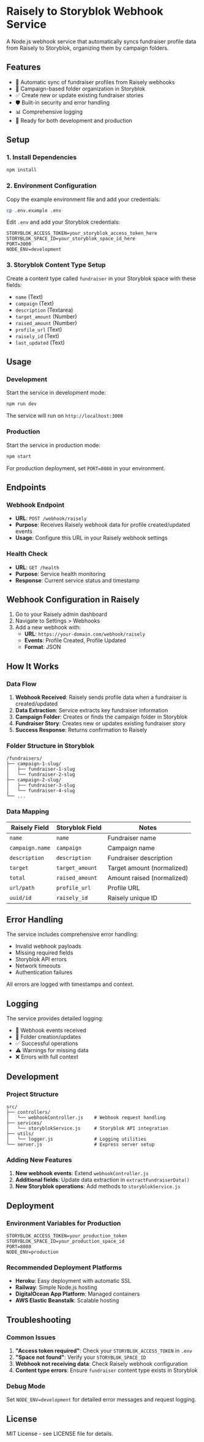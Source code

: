 # Raisely to Storyblok Webhook Service

A Node.js webhook service that automatically syncs fundraiser profile data from Raisely to Storyblok, organizing them by campaign folders.

## Features

- 🔄 Automatic sync of fundraiser profiles from Raisely webhooks
- 📁 Campaign-based folder organization in Storyblok
- ✅ Create new or update existing fundraiser stories
- 🛡️ Built-in security and error handling
- 📊 Comprehensive logging
- 🚀 Ready for both development and production

## Setup

### 1. Install Dependencies

```bash
npm install
```

### 2. Environment Configuration

Copy the example environment file and add your credentials:

```bash
cp .env.example .env
```

Edit `.env` and add your Storyblok credentials:

```
STORYBLOK_ACCESS_TOKEN=your_storyblok_access_token_here
STORYBLOK_SPACE_ID=your_storyblok_space_id_here
PORT=3000
NODE_ENV=development
```

### 3. Storyblok Content Type Setup

Create a content type called `fundraiser` in your Storyblok space with these fields:
- `name` (Text)
- `campaign` (Text)
- `description` (Textarea)
- `target_amount` (Number)
- `raised_amount` (Number)
- `profile_url` (Text)
- `raisely_id` (Text)
- `last_updated` (Text)

## Usage

### Development

Start the service in development mode:

```bash
npm run dev
```

The service will run on `http://localhost:3000`

### Production

Start the service in production mode:

```bash
npm start
```

For production deployment, set `PORT=8080` in your environment.

## Endpoints

### Webhook Endpoint
- **URL**: `POST /webhook/raisely`
- **Purpose**: Receives Raisely webhook data for profile created/updated events
- **Usage**: Configure this URL in your Raisely webhook settings

### Health Check
- **URL**: `GET /health`
- **Purpose**: Service health monitoring
- **Response**: Current service status and timestamp

## Webhook Configuration in Raisely

1. Go to your Raisely admin dashboard
2. Navigate to Settings > Webhooks
3. Add a new webhook with:
   - **URL**: `https://your-domain.com/webhook/raisely`
   - **Events**: Profile Created, Profile Updated
   - **Format**: JSON

## How It Works

### Data Flow

1. **Webhook Received**: Raisely sends profile data when a fundraiser is created/updated
2. **Data Extraction**: Service extracts key fundraiser information
3. **Campaign Folder**: Creates or finds the campaign folder in Storyblok
4. **Fundraiser Story**: Creates new or updates existing fundraiser story
5. **Success Response**: Returns confirmation to Raisely

### Folder Structure in Storyblok

```
/fundraisers/
├── campaign-1-slug/
│   ├── fundraiser-1-slug
│   └── fundraiser-2-slug
├── campaign-2-slug/
│   ├── fundraiser-3-slug
│   └── fundraiser-4-slug
└── ...
```

### Data Mapping

| Raisely Field | Storyblok Field | Notes |
|---------------|-----------------|-------|
| `name` | `name` | Fundraiser name |
| `campaign.name` | `campaign` | Campaign name |
| `description` | `description` | Fundraiser description |
| `target` | `target_amount` | Target amount (normalized) |
| `total` | `raised_amount` | Amount raised (normalized) |
| `url/path` | `profile_url` | Profile URL |
| `uuid/id` | `raisely_id` | Raisely unique ID |

## Error Handling

The service includes comprehensive error handling:
- Invalid webhook payloads
- Missing required fields
- Storyblok API errors
- Network timeouts
- Authentication failures

All errors are logged with timestamps and context.

## Logging

The service provides detailed logging:
- 📨 Webhook events received
- 📁 Folder creation/updates
- ✅ Successful operations
- ⚠️ Warnings for missing data
- ❌ Errors with full context

## Development

### Project Structure

```
src/
├── controllers/
│   └── webhookController.js    # Webhook request handling
├── services/
│   └── storyblokService.js     # Storyblok API integration
├── utils/
│   └── logger.js               # Logging utilities
└── server.js                   # Express server setup
```

### Adding New Features

1. **New webhook events**: Extend `webhookController.js`
2. **Additional fields**: Update data extraction in `extractFundraiserData()`
3. **New Storyblok operations**: Add methods to `storyblokService.js`

## Deployment

### Environment Variables for Production

```
STORYBLOK_ACCESS_TOKEN=your_production_token
STORYBLOK_SPACE_ID=your_production_space_id
PORT=8080
NODE_ENV=production
```

### Recommended Deployment Platforms

- **Heroku**: Easy deployment with automatic SSL
- **Railway**: Simple Node.js hosting
- **DigitalOcean App Platform**: Managed containers
- **AWS Elastic Beanstalk**: Scalable hosting

## Troubleshooting

### Common Issues

1. **"Access token required"**: Check your `STORYBLOK_ACCESS_TOKEN` in `.env`
2. **"Space not found"**: Verify your `STORYBLOK_SPACE_ID`
3. **Webhook not receiving data**: Check Raisely webhook configuration
4. **Content type errors**: Ensure `fundraiser` content type exists in Storyblok

### Debug Mode

Set `NODE_ENV=development` for detailed error messages and request logging.

## License

MIT License - see LICENSE file for details.